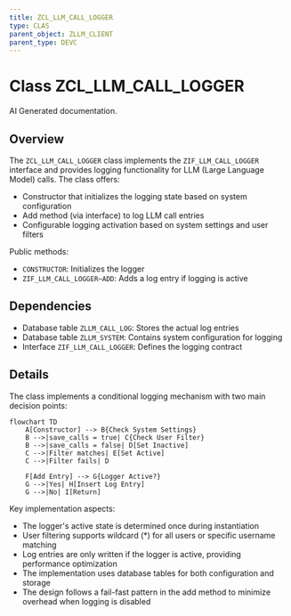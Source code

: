 ```yaml
---
title: ZCL_LLM_CALL_LOGGER
type: CLAS
parent_object: ZLLM_CLIENT
parent_type: DEVC
---
```


# Class ZCL_LLM_CALL_LOGGER

AI Generated documentation.
## Overview
The `ZCL_LLM_CALL_LOGGER` class implements the `ZIF_LLM_CALL_LOGGER` interface and provides logging functionality for LLM (Large Language Model) calls. The class offers:

- Constructor that initializes the logging state based on system configuration
- Add method (via interface) to log LLM call entries
- Configurable logging activation based on system settings and user filters

Public methods:
- `CONSTRUCTOR`: Initializes the logger
- `ZIF_LLM_CALL_LOGGER~ADD`: Adds a log entry if logging is active

## Dependencies
- Database table `ZLLM_CALL_LOG`: Stores the actual log entries
- Database table `ZLLM_SYSTEM`: Contains system configuration for logging
- Interface `ZIF_LLM_CALL_LOGGER`: Defines the logging contract

## Details
The class implements a conditional logging mechanism with two main decision points:

```mermaid
flowchart TD
    A[Constructor] --> B{Check System Settings}
    B -->|save_calls = true| C{Check User Filter}
    B -->|save_calls = false| D[Set Inactive]
    C -->|Filter matches| E[Set Active]
    C -->|Filter fails| D
    
    F[Add Entry] --> G{Logger Active?}
    G -->|Yes| H[Insert Log Entry]
    G -->|No| I[Return]
```

Key implementation aspects:
- The logger's active state is determined once during instantiation
- User filtering supports wildcard (*) for all users or specific username matching
- Log entries are only written if the logger is active, providing performance optimization
- The implementation uses database tables for both configuration and storage
- The design follows a fail-fast pattern in the add method to minimize overhead when logging is disabled

